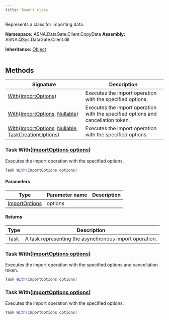 ```yaml
---
title: Import class
---
```


Represents a class for importing data.

**Namespace:** ASNA.DataGate.Client.CopyData
**Assembly:** ASNA.QSys.DataGate.Client.dll

**Inheritance:** [Object](https://docs.microsoft.com/en-us/dotnet/api/system.object)
<br>
<br>

## Methods

| Signature | Description |
| --- | --- |
| [With](#task-withimportoptions-options)([ImportOptions](/reference/datagate/datagate-client/import-options.html)) | Executes the import operation with the specified options.
| [With](#task-withimportoptions-options)([ImportOptions](/reference/datagate/datagate-client/import-options.html), [Nullable](https://learn.microsoft.com/en-us/dotnet/csharp/language-reference/builtin-types/nullable-value-types)) | Executes the import operation with the specified options and cancellation token.
| [With](#task-withimportoptions-options)([ImportOptions](/reference/datagate/datagate-client/import-options.html), [Nullable](https://learn.microsoft.com/en-us/dotnet/csharp/language-reference/builtin-types/nullable-value-types), [TaskCreationOptions](https://learn.microsoft.com/en-us/dotnet/api/system.threading.tasks.taskcreationoptions?view=net-8.0)) | Executes the import operation with the specified options.

### Task With([ImportOptions options](/reference/datagate/datagate-client/import-options.html))

Executes the import operation with the specified options.

```cs
Task With(ImportOptions options)
```

#### Parameters

| Type | Parameter name | Description
| --- | --- | ---
| [ImportOptions](/reference/datagate/datagate-client/import-options.html) | options | 

#### Returns

| Type | Description
| --- | ---
| [Task](https://docs.microsoft.com/en-us/dotnet/api/system.threading.tasks.taskscheduler) | A task representing the asynchronous import operation.

### Task With([ImportOptions options](/reference/datagate/datagate-client/import-options.html))

Executes the import operation with the specified options and cancellation token.

```cs
Task With(ImportOptions options)
```

### Task With([ImportOptions options](/reference/datagate/datagate-client/import-options.html))

Executes the import operation with the specified options.

```cs
Task With(ImportOptions options)
```
